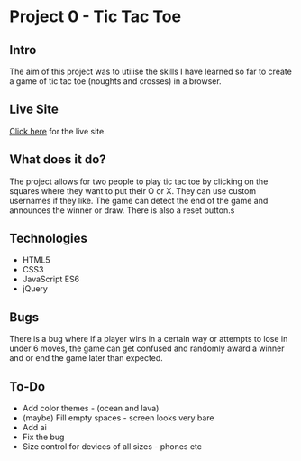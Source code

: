 # Project 0 - Tic Tac Toe

## Intro
The aim of this project was to utilise the skills I have learned so far to create a game of tic tac toe (noughts and crosses) in a browser.

## Live Site
[Click here](https://jeremyetzine.github.io/tic-tac-toe/game.html) for the live site.

## What does it do?
The project allows for two people to play tic tac toe by clicking on the squares where they want to put their O or X. They can use custom usernames if they like. The game can detect the end of the game and announces the winner or draw. There is also a reset button.s

## Technologies

- HTML5
- CSS3
- JavaScript ES6
- jQuery

## Bugs
There is a bug where if a player wins in a certain way or attempts to lose in under 6 moves, the game can get confused and randomly award a winner and or end the game later than expected.

## To-Do

- Add color themes - (ocean and lava)
- (maybe) Fill empty spaces - screen looks very bare
- Add ai
- Fix the bug
- Size control for devices of all sizes - phones etc
